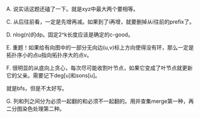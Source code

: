 A. 说实话这题还磕了一下。就是xyz中最大两个要相等。

C. 从后往前看，一定是先增再减。如果到了i再增，就要删掉从i往前的prefix了。

D. nlog(n)的dp。固定2^k长度应该是确定的c-good。

E. 重题！如果给有向图中的一部分无向边(u,v)标上方向使得没有环，那么一定是拓扑序小的点u指向拓扑序大的点v。

F. 很明显的从底向上贪心，每次尽可能收割叶节点，如果它变成了叶节点就更新它的父亲。需要记下deg[u]和sons[u]。

   就是bfs，但是不太好写。
   
G. 列和列之间分为必须一起翻的和必须不一起翻的。用并查集merge第一种，再二分图染色处理第二种。
